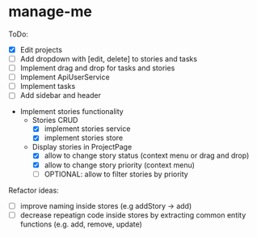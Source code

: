 # manage-me

ToDo:

- [x] Edit projects
- [ ] Add dropdown with [edit, delete] to stories and tasks
- [ ] Implement drag and drop for tasks and stories
- [ ] Implement ApiUserService
- [ ] Implement tasks
- [ ] Add sidebar and header
- Implement stories functionality
  - Stories CRUD
    - [x] implement stories service
    - [x] implement stories store
  - Display stories in ProjectPage
    - [x] allow to change story status (context menu or drag and drop)
    - [x] allow to change story priority (context menu)
    - [ ] OPTIONAL: allow to filter stories by priority

Refactor ideas:

- [ ] improve naming inside stores (e.g addStory -> add)
- [ ] decrease repeatign code inside stores by extracting common entity functions (e.g. add, remove, update)
